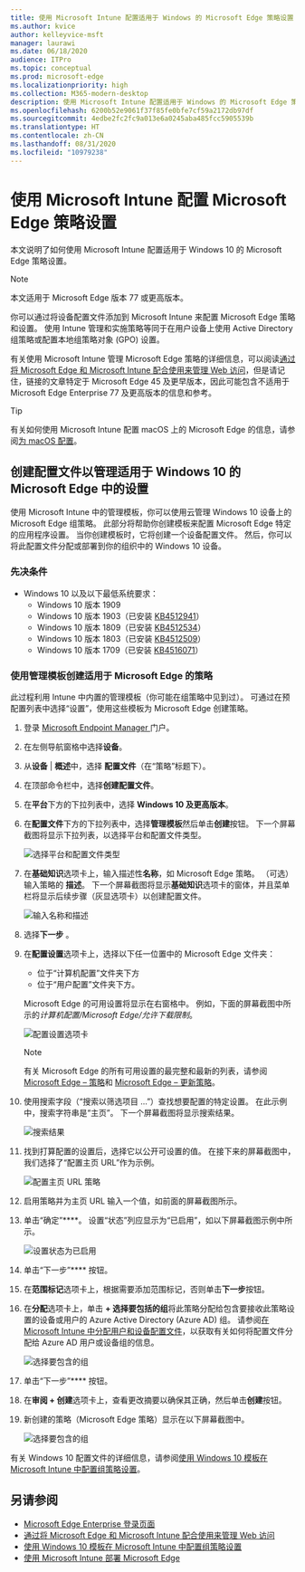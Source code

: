 ```yaml
---
title: 使用 Microsoft Intune 配置适用于 Windows 的 Microsoft Edge 策略设置
ms.author: kvice
author: kelleyvice-msft
manager: laurawi
ms.date: 06/18/2020
audience: ITPro
ms.topic: conceptual
ms.prod: microsoft-edge
ms.localizationpriority: high
ms.collection: M365-modern-desktop
description: 使用 Microsoft Intune 配置适用于 Windows 的 Microsoft Edge 策略设置。
ms.openlocfilehash: 6200b52e9061f37f85fe0bfe7cf59a2172db97df
ms.sourcegitcommit: 4edbe2fc2fc9a013e6a0245aba485fcc5905539b
ms.translationtype: HT
ms.contentlocale: zh-CN
ms.lasthandoff: 08/31/2020
ms.locfileid: "10979238"
---
```

# 使用 Microsoft Intune 配置 Microsoft Edge 策略设置

本文说明了如何使用 Microsoft Intune 配置适用于 Windows 10 的 Microsoft Edge 策略设置。

> [!NOTE]
> 本文适用于 Microsoft Edge 版本 77 或更高版本。

你可以通过将设备配置文件添加到 Microsoft Intune 来配置 Microsoft Edge 策略和设置。 使用 Intune 管理和实施策略等同于在用户设备上使用 Active Directory 组策略或配置本地组策略对象 (GPO) 设置。

有关使用 Microsoft Intune 管理 Microsoft Edge 策略的详细信息，可以阅读[通过将 Microsoft Edge 和 Microsoft Intune 配合使用来管理 Web 访问](https://docs.microsoft.com/intune/manage-microsoft-edge)，但是请记住，链接的文章特定于 Microsoft Edge 45 及更早版本，因此可能包含不适用于 Microsoft Edge Enterprise 77 及更高版本的信息和参考。

> [!TIP]
> 有关如何使用 Microsoft Intune 配置 macOS 上的 Microsoft Edge 的信息，请参阅[为 macOS 配置](configure-microsoft-edge-on-mac.md)。

## 创建配置文件以管理适用于 Windows 10 的 Microsoft Edge 中的设置

使用 Microsoft Intune 中的管理模板，你可以使用云管理 Windows 10 设备上的 Microsoft Edge 组策略。 此部分将帮助你创建模板来配置 Microsoft Edge 特定的应用程序设置。 当你创建模板时，它将创建一个设备配置文件。 然后，你可以将此配置文件分配或部署到你的组织中的 Windows 10 设备。

### 先决条件

- Windows 10 以及以下最低系统要求：
  - Windows 10 版本 1909
  - Windows 10 版本 1903（已安装 [KB4512941](https://support.microsoft.com/kb/4512941)）
  - Windows 10 版本 1809（已安装 [KB4512534](https://support.microsoft.com/kb/4512534)）
  - Windows 10 版本 1803（已安装 [KB4512509](https://support.microsoft.com/kb/4512509)）
  - Windows 10 版本 1709（已安装 [KB4516071](https://support.microsoft.com/kb/4516071)）

### 使用管理模板创建适用于 Microsoft Edge 的策略

此过程利用 Intune 中内置的管理模板（你可能在组策略中见到过）。 可通过在预配置列表中选择“设置”，使用这些模板为 Microsoft Edge 创建策略。

1. 登录 [Microsoft Endpoint Manager ](https://endpoint.microsoft.com/)门户。
2. 在左侧导航窗格中选择**设备**。
3. 从**设备** | **概述**中，选择 **配置文件**（在“策略”标题下）。
4. 在顶部命令栏中，选择**创建配置文件**。
5. 在**平台**下方的下拉列表中，选择 **Windows 10 及更高版本**。
6. 在**配置文件**下方的下拉列表中，选择**管理模板**然后单击**创建**按钮。 下一个屏幕截图将显示下拉列表，以选择平台和配置文件类型。

    ![选择平台和配置文件类型](./media/configure-edge-with-intune/create-profile-platform.png)

7. 在**基础知识**选项卡上，输入描述性**名称**，如 Microsoft Edge 策略。 （可选）输入策略的 **描述**。
下一个屏幕截图将显示**基础知识**选项卡的窗体，并且菜单栏将显示后续步骤（灰显选项卡）以创建配置文件。

   ![输入名称和描述](./media/configure-edge-with-intune/create-profile-basics-tab.png)

8. 选择**下一步** 。
9. 在**配置设置**选项卡上，选择以下任一位置中的 Microsoft Edge 文件夹：

   - 位于“计算机配置”文件夹下方
   - 位于“用户配置”文件夹下方。

   Microsoft Edge 的可用设置将显示在右窗格中。 例如，下面的屏幕截图中所示的*计算机配置/Microsoft Edge/允许下载限制*。

   ![配置设置选项卡](./media/configure-edge-with-intune/create-profile-configuration-settings-tab.png)

   > [!NOTE]
   > 有关 Microsoft Edge 的所有可用设置的最完整和最新的列表，请参阅 [Microsoft Edge – 策略](https://docs.microsoft.com/DeployEdge/microsoft-edge-policies)和 [Microsoft Edge – 更新策略](https://docs.microsoft.com/DeployEdge/microsoft-edge-update-policies)。

10. 使用搜索字段（“搜索以筛选项目 ...”）查找想要配置的特定设置。 在此示例中，搜索字符串是“主页”。 下一个屏幕截图将显示搜索结果。

    ![搜索结果](./media/configure-edge-with-intune/create-profile-configuration-settings-tab-search.png)

11. 找到打算配置的设置后，选择它以公开可设置的值。 在接下来的屏幕截图中，我们选择了“配置主页 URL”作为示例。

    ![配置主页 URL 策略](./media/configure-edge-with-intune/create-profile-configuration-settings-tab-edit-pol.png)

12. 启用策略并为主页 URL 输入一个值，如前面的屏幕截图所示。

13. 单击“确定”****。 设置“状态”列应显示为“已启用”，如以下屏幕截图示例中所示。

    ![设置状态为已启用](./media/configure-edge-with-intune/create-profile-configuration-settings-tab-set-enabled.png)

14. 单击“下一步”**** 按钮。

15. 在**范围标记**选项卡上，根据需要添加范围标记，否则单击**下一步**按钮。

16. 在**分配**选项卡上，单击 **+ 选择要包括的组**将此策略分配给包含要接收此策略设置的设备或用户的 Azure Active Directory (Azure AD) 组。 请参阅[在 Microsoft Intune 中分配用户和设备配置文件](https://docs.microsoft.com/intune/device-profile-assign)，以获取有关如何将配置文件分配给 Azure AD 用户或设备组的信息。

    ![选择要包含的组](./media/configure-edge-with-intune/create-profile-assignments-tab.png)

17. 单击“下一步”**** 按钮。

18. 在**审阅 + 创建**选项卡上，查看更改摘要以确保其正确，然后单击**创建**按钮。

19. 新创建的策略（Microsoft Edge 策略）显示在以下屏幕截图中。

    ![选择要包含的组](./media/configure-edge-with-intune/create-profile-new-policy-finished.png)

有关 Windows 10 配置文件的详细信息，请参阅[使用 Windows 10 模板在 Microsoft Intune 中配置组策略设置](https://docs.microsoft.com/intune/administrative-templates-windows)。

## 另请参阅

- [Microsoft Edge Enterprise 登录页面](https://aka.ms/EdgeEnterprise)
- [通过将 Microsoft Edge 和 Microsoft Intune 配合使用来管理 Web 访问](https://docs.microsoft.com/intune/manage-microsoft-edge)
- [使用 Windows 10 模板在 Microsoft Intune 中配置组策略设置](https://docs.microsoft.com/intune/administrative-templates-windows)
- [使用 Microsoft Intune 部署 Microsoft Edge](https://docs.microsoft.com/intune/apps/apps-windows-edge/?toc=https://docs.microsoft.com/DeployEdge/toc.json&bc=https://docs.microsoft.com/DeployEdge/breadcrumb/toc.json)

